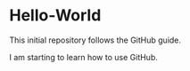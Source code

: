 # Hello-World
This initial repository follows the GitHub guide.

I am starting to learn how to use GitHub.
